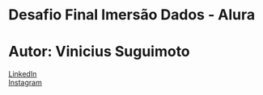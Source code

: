 # Desafio Final Imersão Dados - Alura

# Autor: Vinicius Suguimoto

[LinkedIn](https://www.linkedin.com/in/suguimotovinicius/)  
[Instagram](https://www.instagram.com/vinisug/)  
